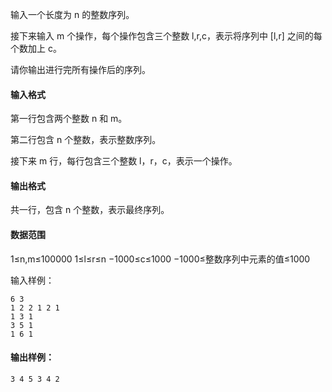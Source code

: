 输入一个长度为 n 的整数序列。

接下来输入 m 个操作，每个操作包含三个整数 l,r,c，表示将序列中 [l,r] 之间的每个数加上 c。

请你输出进行完所有操作后的序列。

#### 输入格式

第一行包含两个整数 n 和 m。

第二行包含 n 个整数，表示整数序列。

接下来 m 行，每行包含三个整数 l，r，c，表示一个操作。

#### 输出格式

共一行，包含 n 个整数，表示最终序列。

#### 数据范围

1≤n,m≤100000
1≤l≤r≤n
−1000≤c≤1000
−1000≤整数序列中元素的值≤1000

输入样例：

```
6 3
1 2 2 1 2 1
1 3 1
3 5 1
1 6 1
```

#### 输出样例：

```
3 4 5 3 4 2
```